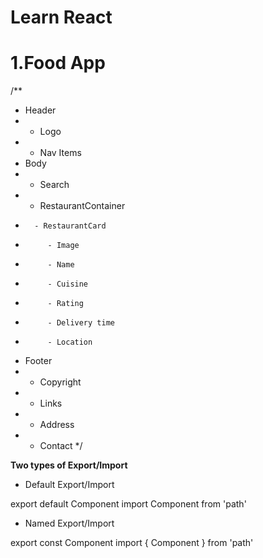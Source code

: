 # Learn React

# 1.Food App
/**
 * Header
 *   - Logo
 *   - Nav Items
 * Body
 *   - Search
 *   - RestaurantContainer
 *       - RestaurantCard
 *          - Image
 *          - Name
 *          - Cuisine
 *          - Rating
 *          - Delivery time
 *          - Location
 * Footer
 *   - Copyright
 *   - Links
 *   - Address
 *   - Contact
 */


**Two types of Export/Import**

  - Default Export/Import

  export default Component
  import Component from 'path'

  - Named Export/Import
    
  export const Component
  import { Component } from 'path'
